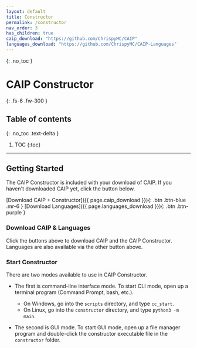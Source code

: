 ```yaml
---
layout: default
title: Constructor
permalink: /constructor
nav_order: 3
has_children: true
caip_download: "https://github.com/ChrispyMC/CAIP"
languages_download: "https://github.com/ChrispyMC/CAIP-Languages"
---
```

{: .no_toc }
# CAIP Constructor
{: .fs-6 .fw-300 }
## Table of contents
{: .no_toc .text-delta }
1. TOC
{:toc}
---

## Getting Started

The CAIP Constructor is included with your download of CAIP. If you haven't downloaded CAIP yet, click the button below.

<span class="fs-6">
[Download CAIP + Constructor]({{ page.caip_download }}){: .btn .btn-blue .mr-6 }
[Download Languages]({{ page.languages_download }}){: .btn .btn-purple }
</span>

### Download CAIP & Languages

Click the buttons above to download CAIP and the CAIP Constructor. Languages are also available via the other button above.

### Start Constructor

There are two modes available to use in CAIP Constructor.

* The first is command-line interface mode. To start CLI mode, open up a terminal program (Command Prompt, bash, etc.).
  * On Windows, go into the `scripts` directory, and type `cc_start`.
  * On Linux, go into the `constructor` directory, and type `python3 -m main`.

* The second is GUI mode. To start GUI mode, open up a file manager program and double-click the constructor executable file in the `constructor` folder.
